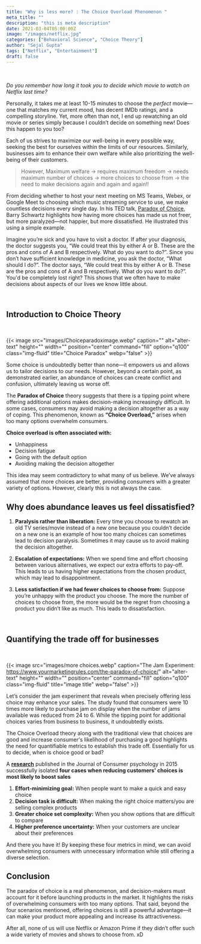 ```yaml
---
title: "Why is less more? : The Choice Overload Phenomenon "
meta_title: ""
description: "this is meta description"
date: 2021-03-04T05:00:00Z
image: "/images/netflix.jpg"
categories: ["Behavioral Science", "Choice Theory"]
author: "Sejal Gupta"
tags: ["Netflix", "Entertainment"]
draft: false
---
```


<br> 

_Do you remember how long it took you to decide which movie to watch on Netflix last time?_ 

Personally, it takes me at least 10-15 minutes to choose the _perfect_ movie—one that matches my current mood, has decent IMDb ratings, and a compelling storyline. Yet, more often than not, I end up rewatching an old movie or series simply because I couldn’t decide on something new! Does this happen to you too?

Each of us strives to maximize our well-being in every possible way, seeking the best for ourselves within the limits of our resources. Similarly, businesses aim to enhance their own welfare while also prioritizing the well-being of their customers. 

> However, Maximum welfare → requires maximum freedom → needs maximum number of choices → more choices to choose from → the need to make decisions again and again and again!!


From deciding whether to host your next meeting on MS Teams, Webex, or Google Meet to choosing which music streaming service to use, we make countless decisions every single day. In his TED talk, [Paradox of Choice](https://www.youtube.com/watch?v=VO6XEQIsCoM&t=74s), Barry Schwartz highlights how having more choices has made us not freer, but more paralyzed—not happier, but more dissatisfied. He illustrated this using a simple example. 

Imagine you’re sick and you have to visit a doctor. If after your diagnosis, the doctor suggests you, “We could treat this by either A or B. These are the pros and cons of A and B respectively. What do you want to do?”. Since you don’t have sufficient knowledge in medicine, you ask the doctor, “What should I do?”. The doctor says, “We could treat this by either A or B. These are the pros and cons of A and B respectively. What do you want to do?”. You'd be completely lost right? This shows that we often have to make decisions about aspects of our lives we know little about.

<br>

## Introduction to Choice Theory 

<br>

{{< image src="images/Choiceparadoximage.webp" caption="" alt="alter-text" height="" width="" position="center" command="fill" option="q100" class="img-fluid" title="Choice Paradox"  webp="false" >}}

Some choice is undoubtedly better than none—it empowers us and allows us to tailor decisions to our needs. However, beyond a certain point, as demonstrated earlier, an abundance of choices can create conflict and confusion, ultimately leaving us worse off.

The **Paradox of Choice** theory suggests that there is a tipping point where offering additional options makes decision-making increasingly difficult. In some cases, consumers may avoid making a decision altogether as a way of coping. This phenomenon, known as **“Choice Overload,”** arises when too many options overwhelm consumers.

**Choice overload is often associated with:**

* Unhappiness
* Decision fatigue
* Going with the default option
* Avoiding making the decision altogether

This idea may seem contradictory to what many of us believe. We’ve always assumed that more choices are better, providing consumers with a greater variety of options. However, clearly this is not always the case. 

## Why does abundance leaves us feel dissatisfied?

1. **Paralysis rather than liberation:** Every time you choose to rewatch an old TV series/movie instead of a new one because you couldn’t decide on a new one is an example of how too many choices can sometimes lead to decision paralysis. Sometimes it may cause us to avoid making the decision altogether.

2. **Escalation of expectations:** When we spend time and effort choosing between various alternatives, we expect our extra efforts to pay-off. This leads to us having higher expectations from the chosen product, which may lead to disappointment.

3. **Less satisfaction if we had fewer choices to choose from:** Suppose you’re unhappy with the product you choose. The more the number of choices to choose from, the more would be the regret from choosing a product you didn’t like as much. This leads to dissatisfaction.

<br> 

## Quantifying the trade off for businesses

<br>

{{< image src="images/more choices.webp" caption="The Jam Experiment: https://www.yourmarketingrules.com/the-paradox-of-choice/" alt="alter-text" height="" width="" position="center" command="fill" option="q100" class="img-fluid" title="image title"  webp="false" >}}

Let’s consider the jam experiment that reveals when precisely offering less choice may enhance your sales. The study found that consumers were 10 times more likely to purchase jam on display when the number of jams available was reduced from 24 to 6. While the tipping point for additional choices varies from business to business, it undoubtedly exists.

The Choice Overload theory along with the traditional view that choices are good and increase consumer's likelihood of purchasing a good highlights the need for quantifiable metrics to establish this trade off. Essentially for us to decide, when is choice good or bad? 

A **[research](https://www.sciencedirect.com/science/article/abs/pii/S1057740814000916?np=y)** published in the Journal of Consumer psychology in 2015 successfully isolated **four cases when reducing customers' choices is most likely to boost sales**

1. **Effort-minimizing goal:** When people want to make a quick and easy choice
2. **Decision task is difficult:** When making the right choice matters/you are selling complex products
3. **Greater choice set complexity:** When you show options that are difficult to compare 
4. **Higher preference uncertainty:** When your customers are unclear about their preferences

And there you have it! By keeping these four metrics in mind, we can avoid overwhelming consumers with unnecessary information while still offering a diverse selection.
<br>

## Conclusion

The paradox of choice is a real phenomenon, and decision-makers must account for it before launching products in the market. It highlights the risks of overwhelming consumers with too many options. That said, beyond the four scenarios mentioned, offering choices is still a powerful advantage—it can make your product more appealing and increase its attractiveness.

After all, none of us will use Netflix or Amazon Prime if they didn’t offer such a wide variety of movies and shows to choose from. xD